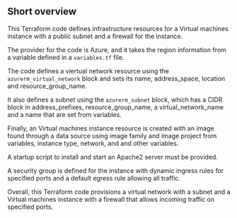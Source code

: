 
## Short overview

This Terraform code defines infrastructure resources for a Virtual machines instance with a public subnet and a firewall for the instance.

The provider for the code is Azure, and it takes the region information from a variable defined in a `variables.tf` file.

The code defines a viertual network  resource using the `azurerm_virtual_network` block and sets its name, address_space, location and resource_group_name. 

It also defines a subnet using the `azurerm_subnet` block, which has a CIDR block in address_prefixes, resource_group_name, a virtual_network_name and a name that are set from variables.

Finally, an Virtual machines instance resource is created with an image found through a data source using image family and image project from variables, instance type, network, and and other variables.

A startup script to install and start an Apache2 server must be provided. 

A security group is defined for the instance with dynamic ingress rules for specified ports and a default egress rule allowing all traffic.

Overall, this Terraform code provisions a virtual network with a subnet and a Virtual machines instance with a firewall that allows incoming traffic on specified ports.
